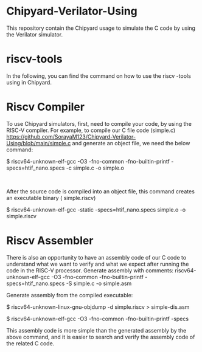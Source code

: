 # Chipyard-Verilator-Using
This repository contain the Chipyard usage to simulate the C code by using the Verilator simulator.





# riscv-tools
In the following, you can find the command on how to use the riscv -tools using in Chipyard.
# Riscv Compiler
To use Chipyard simulators, first, need to compile your code, by using the RISC-V compiler.
For example, to compile our C file code (simple.c) https://github.com/SorayaM123/Chipyard-Verilator-Using/blob/main/simple.c
and generate an object file,  we need the below command:



$ riscv64-unknown-elf-gcc  -O3 -fno-common -fno-builtin-printf -specs=htif_nano.specs -c simple.c -o simple.o

<br />

After the source code is compiled into an object file, this command creates an executable binary ( simple.riscv)

$ riscv64-unknown-elf-gcc -static -specs=htif_nano.specs simple.o -o simple.riscv

# Riscv Assembler


There is also an opportunity to have an assembly code of our C code to understand what we want to verify and what we expect after running the code in the RISC-V processor.
Generate assembly with comments:
riscv64-unknown-elf-gcc  -O3 -fno-common -fno-builtin-printf -specs=htif_nano.specs -S simple.c -o simple.asm

Generate assembly from the compiled executable:

$ riscv64-unknown-linux-gnu-objdump -d simple.riscv > simple-dis.asm

$ riscv64-unknown-elf-gcc  -O3 -fno-common -fno-builtin-printf -specs

This assembly code is more simple than the generated assembly by the above command, and it is easier to search and verify the assembly code of the related C code. 
